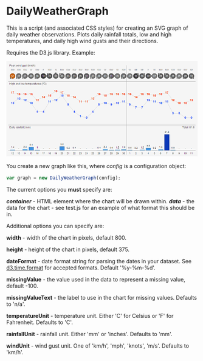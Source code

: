 # DailyWeatherGraph

This is a script (and associated CSS styles) for creating an SVG graph of daily weather observations.
Plots daily rainfall totals, low and high temperatures, and daily high wind gusts and their directions.

Requires the D3.js library. Example:

![Example image](example.png)

You create a new graph like this, where *config* is a configuration object:
```javascript
var graph = new DailyWeatherGraph(config);
```

The current options you **must** specify are:

***container*** - HTML element where the chart will be drawn within.
***data*** - the data for the chart - see test.js for an example of what format this should be in.

Additional options you can specify are:

**width** - width of the chart in pixels, default 800.

**height** - height of the chart in pixels, default 375.

**dateFormat** - date format string for parsing the dates in your dataset. See <a href="https://github.com/mbostock/d3/wiki/Time-Formatting">d3.time.format</a> for accepted formats. Default '%y-%m-%d'.

**missingValue** - the value used in the data to represent a missing value, default -100.

**missingValueText** - the label to use in the chart for missing values. Defaults to 'n/a'.

**temperatureUnit** - temperature unit. Either 'C' for Celsius or 'F' for Fahrenheit. Defaults to 'C'.

**rainfallUnit** - rainfall unit. Either 'mm' or 'inches'. Defaults to 'mm'.

**windUnit** - wind gust unit. One of 'km/h', 'mph', 'knots', 'm/s'. Defaults to 'km/h'.
